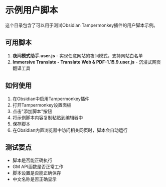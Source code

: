 # 示例用户脚本

这个目录包含了可以用于测试Obsidian Tampermonkey插件的用户脚本示例。

## 可用脚本

1. **夜间模式助手.user.js** - 实现任意网站的夜间模式，支持网站白名单
2. **Immersive Translate - Translate Web & PDF-1.15.9.user.js** - 沉浸式网页翻译工具

## 如何使用

1. 在Obsidian中启用Tampermonkey插件
2. 打开Tampermonkey设置面板
3. 点击"添加脚本"按钮
4. 将示例脚本内容复制粘贴到编辑器中
5. 保存脚本
6. 在Obsidian内置浏览器中访问相关网页时，脚本会自动运行

## 测试要点

- 脚本是否能正确执行
- GM API函数是否正常工作
- 脚本设置是否能正确保存
- 中文名称是否正确显示 